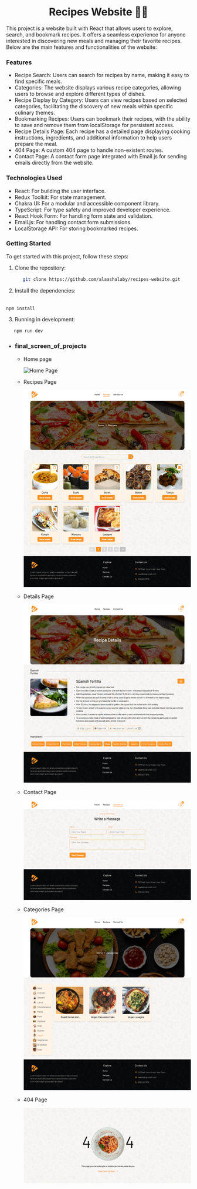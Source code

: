 <h1 align="center">Recipes Website 🍕🍜</h1>

This project is a website built with React that allows users to explore, search, and bookmark recipes. It offers a seamless experience for anyone interested in discovering new meals and managing their favorite recipes. Below are the main features and functionalities of the website:

### Features

- Recipe Search: Users can search for recipes by name, making it easy to find specific meals.
- Categories: The website displays various recipe categories, allowing users to browse and explore different types of dishes.
- Recipe Display by Category: Users can view recipes based on selected categories, facilitating the discovery of new meals within specific culinary themes.
- Bookmarking Recipes: Users can bookmark their recipes, with the ability to save and remove them from localStorage for persistent access.
- Recipe Details Page: Each recipe has a detailed page displaying cooking instructions, ingredients, and additional information to help users prepare the meal.
- 404 Page: A custom 404 page to handle non-existent routes.
- Contact Page: A contact form page integrated with Email.js for sending emails directly from the website.

### Technologies Used

- React: For building the user interface.
- Redux Toolkit: For state management.
- Chakra UI: For a modular and accessible component library.
- TypeScript: For type safety and improved developer experience.
- React Hook Form: For handling form state and validation.
- Email.js: For handling contact form submissions.
- LocalStorage API: For storing bookmarked recipes.

### Getting Started

To get started with this project, follow these steps:

1. Clone the repository:
   ```bash
      git clone https://github.com/alaashalaby/recipes-website.git

2. Install the dependencies:

```bash

npm install
```

3. Running in development:

```bash
   npm run dev
```

- ### final_screen_of_projects
  - Home page
    
    <img src="https://github.com/alaashalaby/latest-recipes/blob/main/assets/Home%20Page.png" alt="Home Page">

  - Recipes Page

    <img src="https://github.com/alaashalaby/latest-recipes/blob/main/assets/Recipes%20Page.png" alt="Recipes Page">


  - Details Page
    
      <img src="https://github.com/alaashalaby/latest-recipes/blob/main/assets/Details%20Page.png" alt="Categories Page">  


  - Contact Page
    
      <img src="https://github.com/alaashalaby/latest-recipes/blob/main/assets/Contact%20Us%20Page.png" alt="Contact Page">

  
  - Categories Page
    
      <img src="https://github.com/alaashalaby/latest-recipes/blob/main/assets/Categories%20Page.png" alt="Categories Page">


  - 404 Page
    
      <img src="https://github.com/alaashalaby/latest-recipes/blob/main/assets/404%20Page.png" alt="Categories Page">  
